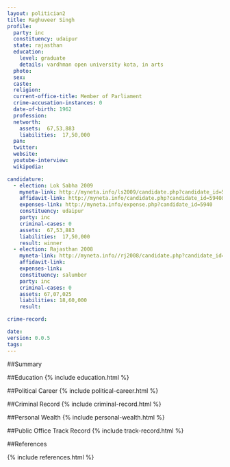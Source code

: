 ```yaml
---
layout: politician2
title: Raghuveer Singh
profile: 
  party: inc
  constituency: udaipur
  state: rajasthan
  education: 
    level: graduate
    details: vardhman open university kota, in arts
  photo: 
  sex: 
  caste: 
  religion: 
  current-office-title: Member of Parliament
  crime-accusation-instances: 0
  date-of-birth: 1962
  profession: 
  networth: 
    assets:  67,53,883
    liabilities:  17,50,000
  pan: 
  twitter: 
  website: 
  youtube-interview: 
  wikipedia: 

candidature: 
  - election: Lok Sabha 2009
    myneta-link: http://myneta.info/ls2009/candidate.php?candidate_id=5940
    affidavit-link: http://myneta.info/candidate.php?candidate_id=5940&scan=original
    expenses-link: http://myneta.info/expense.php?candidate_id=5940
    constituency: udaipur 
    party: inc
    criminal-cases: 0
    assets:  67,53,883
    liabilities:  17,50,000
    result: winner 
  - election: Rajasthan 2008
    myneta-link: http://myneta.info//rj2008/candidate.php?candidate_id=271
    affidavit-link: 
    expenses-link: 
    constituency: salumber 
    party: inc
    criminal-cases: 0
    assets: 67,07,025
    liabilities: 18,60,000
    result:  

crime-record: 

date: 
version: 0.0.5
tags: 
---
```

##Summary


##Education
{% include education.html %}


##Political Career
{% include political-career.html %}


##Criminal Record
{% include criminal-record.html %}


##Personal Wealth
{% include personal-wealth.html %}


##Public Office Track Record
{% include track-record.html %}


##References


{% include references.html %}